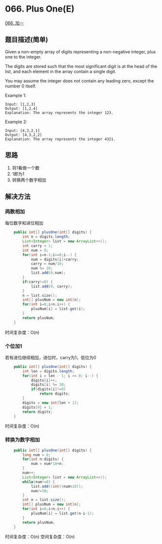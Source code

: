 # 066. Plus One(E)
[066. 加一](https://leetcode-cn.com/problems/plus-one/)

## 题目描述(简单)

Given a non-empty array of digits representing a non-negative integer, plus one to the integer.

The digits are stored such that the most significant digit is at the head of the list, and each element in the array contain a single digit.

You may assume the integer does not contain any leading zero, except the number 0 itself.

Example 1:
```
Input: [1,2,3]
Output: [1,2,4]
Explanation: The array represents the integer 123.
```
Example 2:
```
Input: [4,3,2,1]
Output: [4,3,2,2]
Explanation: The array represents the integer 4321.
```
## 思路

1. 将1看做一个数
2. 1即为1
3. 转换两个数字相加

## 解决方法

### 两数相加

每位数字和进位相加

```java
	public int[] plusOne(int[] digits) {
		int n = digits.length;
		List<Integer> list = new ArrayList<>();
		int carry = 1;
		int num = 0;
		for(int i=n-1;i>=0;i--) {
			num = digits[i]+carry;
			carry = num/10;
			num %= 10;
			list.add(0,num);
		}
		if(carry!=0) {
			list.add(0, carry);
		}
		n = list.size();
    	int[] plusNum = new int[n];
    	for(int i=0;i<n;i++) {
    		plusNum[i] = list.get(i);
    	}
		return plusNum;
	}
```

时间复杂度：O(n)


### 个位加1

若有进位继续相加，进位时，carry为1，低位为0

```java
	public int[] plusOne(int[] digits) {
		int len = digits.length;
        for(int i = len - 1; i >= 0; i--) {
            digits[i]++;
            digits[i] %= 10;
            if(digits[i]!=0)
                return digits;
        }
        digits = new int[len + 1];
        digits[0] = 1;
        return digits;
	}
```

时间复杂度：O(n)

### 转换为数字相加


```java
    public int[] plusOne(int[] digits) {
        long num = 0;
    	for(int n:digits) {
        	num = num*10+n;
        }
    	num++;
    	List<Integer> list = new ArrayList<>();
    	while(num!=0) {
    		list.add((int)(num%10));
    		num/=10;
    	}
    	int n = list.size();
    	int[] plusNum = new int[n];
    	for(int i=0;i<n;i++) {
    		plusNum[i] = list.get(n-i-1);
    	}
    	return plusNum;
    }
```

时间复杂度：O(n)
空间复杂度：O(n)



